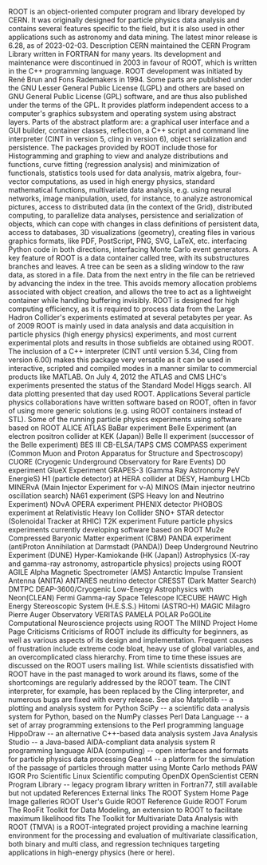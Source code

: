 ROOT is an object-oriented computer program and library developed by
CERN. It was originally designed for particle physics data analysis and
contains several features specific to the field, but it is also used in
other applications such as astronomy and data mining. The latest minor
release is 6.28, as of 2023-02-03. Description CERN maintained the CERN
Program Library written in FORTRAN for many years. Its development and
maintenance were discontinued in 2003 in favour of ROOT, which is
written in the C++ programming language. ROOT development was initiated
by René Brun and Fons Rademakers in 1994. Some parts are published under
the GNU Lesser General Public License (LGPL) and others are based on GNU
General Public License (GPL) software, and are thus also published under
the terms of the GPL. It provides platform independent access to a
computer\'s graphics subsystem and operating system using abstract
layers. Parts of the abstract platform are: a graphical user interface
and a GUI builder, container classes, reflection, a C++ script and
command line interpreter (CINT in version 5, cling in version 6), object
serialization and persistence. The packages provided by ROOT include
those for Histogramming and graphing to view and analyze distributions
and functions, curve fitting (regression analysis) and minimization of
functionals, statistics tools used for data analysis, matrix algebra,
four-vector computations, as used in high energy physics, standard
mathematical functions, multivariate data analysis, e.g. using neural
networks, image manipulation, used, for instance, to analyze
astronomical pictures, access to distributed data (in the context of the
Grid), distributed computing, to parallelize data analyses, persistence
and serialization of objects, which can cope with changes in class
definitions of persistent data, access to databases, 3D visualizations
(geometry), creating files in various graphics formats, like PDF,
PostScript, PNG, SVG, LaTeX, etc. interfacing Python code in both
directions, interfacing Monte Carlo event generators. A key feature of
ROOT is a data container called tree, with its substructures branches
and leaves. A tree can be seen as a sliding window to the raw data, as
stored in a file. Data from the next entry in the file can be retrieved
by advancing the index in the tree. This avoids memory allocation
problems associated with object creation, and allows the tree to act as
a lightweight container while handling buffering invisibly. ROOT is
designed for high computing efficiency, as it is required to process
data from the Large Hadron Collider\'s experiments estimated at several
petabytes per year. As of 2009 ROOT is mainly used in data analysis and
data acquisition in particle physics (high energy physics) experiments,
and most current experimental plots and results in those subfields are
obtained using ROOT. The inclusion of a C++ interpreter (CINT until
version 5.34, Cling from version 6.00) makes this package very versatile
as it can be used in interactive, scripted and compiled modes in a
manner similar to commercial products like MATLAB. On July 4, 2012 the
ATLAS and CMS LHC\'s experiments presented the status of the Standard
Model Higgs search. All data plotting presented that day used ROOT.
Applications Several particle physics collaborations have written
software based on ROOT, often in favor of using more generic solutions
(e.g. using ROOT containers instead of STL). Some of the running
particle physics experiments using software based on ROOT ALICE ATLAS
BaBar experiment Belle Experiment (an electron positron collider at KEK
(Japan)) Belle II experiment (successor of the Belle experiment) BES III
CB-ELSA/TAPS CMS COMPASS experiment (Common Muon and Proton Apparatus
for Structure and Spectroscopy) CUORE (Cryogenic Underground Observatory
for Rare Events) D0 experiment GlueX Experiment GRAPES-3 (Gamma Ray
Astronomy PeV EnergieS) H1 (particle detector) at HERA collider at DESY,
Hamburg LHCb MINERνA (Main Injector Experiment for ν-A) MINOS (Main
injector neutrino oscillation search) NA61 experiment (SPS Heavy Ion and
Neutrino Experiment) NOνA OPERA experiment PHENIX detector PHOBOS
experiment at Relativistic Heavy Ion Collider SNO+ STAR detector
(Solenoidal Tracker at RHIC) T2K experiment Future particle physics
experiments currently developing software based on ROOT Mu2e Compressed
Baryonic Matter experiment (CBM) PANDA experiment (antiProton
Annihilation at Darmstadt (PANDA)) Deep Underground Neutrino Experiment
(DUNE) Hyper-Kamiokande (HK (Japan)) Astrophysics (X-ray and gamma-ray
astronomy, astroparticle physics) projects using ROOT AGILE Alpha
Magnetic Spectrometer (AMS) Antarctic Impulse Transient Antenna (ANITA)
ANTARES neutrino detector CRESST (Dark Matter Search) DMTPC
DEAP-3600/Cryogenic Low-Energy Astrophysics with Neon(CLEAN) Fermi
Gamma-ray Space Telescope ICECUBE HAWC High Energy Stereoscopic System
(H.E.S.S.) Hitomi (ASTRO-H) MAGIC Milagro Pierre Auger Observatory
VERITAS PAMELA POLAR PoGOLite Computational Neuroscience projects using
ROOT The MIIND Project Home Page Criticisms Criticisms of ROOT include
its difficulty for beginners, as well as various aspects of its design
and implementation. Frequent causes of frustration include extreme code
bloat, heavy use of global variables, and an overcomplicated class
hierarchy. From time to time these issues are discussed on the ROOT
users mailing list. While scientists dissatisfied with ROOT have in the
past managed to work around its flaws, some of the shortcomings are
regularly addressed by the ROOT team. The CINT interpreter, for example,
has been replaced by the Cling interpreter, and numerous bugs are fixed
with every release. See also Matplotlib -- a plotting and analysis
system for Python SciPy -- a scientific data analysis system for Python,
based on the NumPy classes Perl Data Language -- a set of array
programming extensions to the Perl programming language HippoDraw -- an
alternative C++-based data analysis system Java Analysis Studio -- a
Java-based AIDA-compliant data analysis system R programming language
AIDA (computing) -- open interfaces and formats for particle physics
data processing Geant4 -- a platform for the simulation of the passage
of particles through matter using Monte Carlo methods PAW IGOR Pro
Scientific Linux Scientific computing OpenDX OpenScientist CERN Program
Library -- legacy program library written in Fortran77, still available
but not updated References External links The ROOT System Home Page
Image galleries ROOT User\'s Guide ROOT Reference Guide ROOT Forum The
RooFit Toolkit for Data Modeling, an extension to ROOT to facilitate
maximum likelihood fits The Toolkit for Multivariate Data Analysis with
ROOT (TMVA) is a ROOT-integrated project providing a machine learning
environment for the processing and evaluation of multivariate
classification, both binary and multi class, and regression techniques
targeting applications in high-energy physics (here or here).
